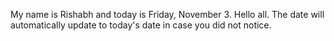 My name is Rishabh and today is Friday, November 3. Hello all. The date will automatically update to today's date in case you did not notice.
